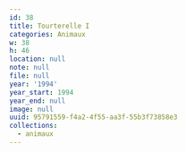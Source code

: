 ```yaml
---
id: 38
title: Tourterelle I
categories: Animaux
w: 38
h: 46
location: null
note: null
file: null
year: '1994'
year_start: 1994
year_end: null
image: null
uuid: 95791559-f4a2-4f55-aa3f-55b3f73858e3
collections:
  - animaux
---
```


